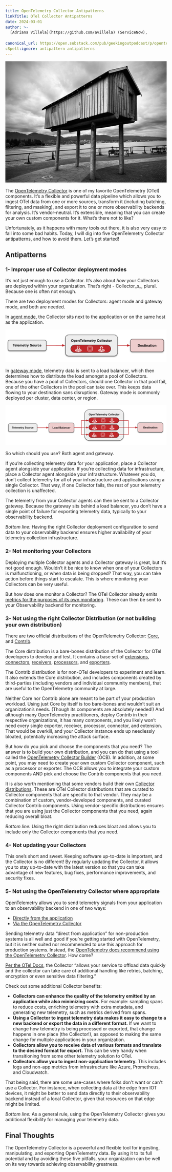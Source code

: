 ```yaml
---
title: OpenTelemetry Collector Antipatterns
linkTitle: OTel Collector Antipatterns
date: 2024-03-01
author: >-
  [Adriana Villela](https://github.com/avillela) (ServiceNow),

canonical_url: https://open.substack.com/pub/geekingoutpodcast/p/opentelemetry-collector-anti-patterns
cSpell:ignore: antipattern antipatterns
---
```


![House on stilts against ocean and mountain backdrop](house-on-stilts.jpg)

The [OpenTelemetry Collector](/docs/collector) is one of my favorite
OpenTelemetry (OTel) components. It’s a flexible and powerful data pipeline
which allows you to ingest OTel data from one or more sources, transform it
(including batching, filtering, and masking), and export it to one or more
observability backends for analysis. It’s vendor-neutral. It’s extensible,
meaning that you can create your own custom components for it. What’s there not
to like?

Unfortunately, as it happens with many tools out there, it is also very easy to
fall into some bad habits. Today, I will dig into five OpenTelemetry Collector
antipatterns, and how to avoid them. Let’s get started!

## Antipatterns

### 1- Improper use of Collector deployment modes

It’s not just enough to use a Collector. It’s also about _how_ your Collectors
are deployed within your organization. That’s right - Collector_s_, plural.
Because one is often not enough.

There are two deployment modes for Collectors: agent mode and gateway mode, and
both are needed.

In [agent mode](/docs/collector/deployment/agent/), the Collector sits next to
the application or on the same host as the application.

![OTel Collector Agent Mode](otel-collector-agent.png)

In [gateway mode](/docs/collector/deployment/gateway/), telemetry data is sent
to a load balancer, which then determines how to distribute the load amongst a
pool of Collectors. Because you have a pool of Collectors, should one Collector
in that pool fail, one of the other Collectors in the pool can take over. This
keeps data flowing to your destination sans disruptions. Gateway mode is
commonly deployed per cluster, data center, or region.

![OTel Collector Agent Mode](otel-collector-gateway.png)

So which should you use? Both agent and gateway.

If you’re collecting telemetry data for your application, place a Collector
agent alongside your application. If you’re collecting data for infrastructure,
place a Collector agent alongside your infrastructure. Whatever you do, don’t
collect telemetry for all of your infrastructure and applications using a single
Collector. That way, if one Collector fails, the rest of your telemetry
collection is unaffected.

The telemetry from your Collector agents can then be sent to a Collector
gateway. Because the gateway sits behind a load balancer, you don’t have a
single point of failure for exporting telemetry data, typically to your
observability backend.

_Bottom line:_ Having the right Collector deployment configuration to send data
to your observability backend ensures higher availability of your telemetry
collection infrastructure.

### 2- Not monitoring your Collectors

Deploying multiple Collector agents and a Collector gateway is great, but it’s
not good enough. Wouldn’t it be nice to know when one of your Collectors is
malfunctioning, or when data is being dropped? That way, you can take action
before things start to escalate. This is where monitoring your Collectors can be
very useful.

But how does one monitor a Collector? The OTel Collector already emits
[metrics for the purposes of its own monitoring](/docs/collector/internal-telemetry/#use-internal-telemetry-to-monitor-the-collector).
These can then be sent to your Observability backend for monitoring.

### 3- Not using the right Collector Distribution (or not building your own distribution)

There are two official distributions of the OpenTelemetry Collector:
[Core](https://github.com/open-telemetry/opentelemetry-collector), and
[Contrib](https://github.com/open-telemetry/opentelemetry-collector-contrib).

The Core distribution is a bare-bones distribution of the Collector for OTel
developers to develop and test. It contains a base set of
[extensions](/docs/collector/configuration/#service-extensions),
[connectors](/docs/collector/configuration/#connectors),
[receivers](/docs/collector/configuration/#receivers),
[processors](/docs/collector/configuration/#processors), and
[exporters](/docs/collector/configuration/#exporters).

The Contrib distribution is for non-OTel developers to experiment and learn. It
also extends the Core distribution, and includes components created by
third-parties (including vendors and individual community members), that are
useful to the OpenTelemetry community at large.

Neither Core nor Contrib alone are meant to be part of your production workload.
Using just Core by itself is too bare-bones and wouldn’t suit an organization’s
needs. (Though its components are absolutely needed!) And although many
OpenTelemetry practitioners, deploy Contrib in their respective organizations,
it has many components, and you likely won’t need every single exporter,
receiver, processor, connector, and extension. That would be overkill, and your
Collector instance ends up needlessly bloated, potentially increasing the attack
surface.

But how do you pick and choose the components that you need? The answer is to
build your own distribution, and you can do that using a tool called the
[OpenTelemetry Collector Builder](/docs/collector/custom-collector/) (OCB). In
addition, at some point, you may need to create your own custom Collector
component, such as a processor or exporter. The OCB allows you to integrate your
custom components AND pick and choose the Contrib components that you need.

It is also worth mentioning that some vendors build their own
[Collector distributions](/ecosystem/distributions/). These are OTel Collector
distributions that are curated to Collector components that are specific to that
vendor. They may be a combination of custom, vendor-developed components, and
curated Collector Contrib components. Using vendor-specific distributions
ensures that you are using just the Collector components that you need, again
reducing overall bloat.

_Bottom line:_ Using the right distribution reduces bloat and allows you to
include only the Collector components that you need.

### 4- Not updating your Collectors

This one’s short and sweet. Keeping software up-to-date is important, and the
Collector is no different! By regularly updating the Collector, it allows you to
stay up-to-date with the latest version so that you can take advantage of new
features, bug fixes, performance improvements, and security fixes.

### 5- Not using the OpenTelemetry Collector where appropriate

OpenTelemetry allows you to send telemetry signals from your application to an
observability backend in one of two ways:

- [Directly from the application](/docs/collector/deployment/no-collector/)
- [Via the OpenTelemetry Collector](/docs/collector/)

Sending telemetry data “direct from application” for non-production systems is
all well and good if you’re getting started with OpenTelemetry, but it is
neither suited nor recommended to use this approach for production systems.
Instead, the
[OpenTelemetry docs recommend using the OpenTelemetry Collector](/docs/collector/#when-to-use-a-collector).
How come?

[Per the OTel Docs](/docs/collector/#when-to-use-a-collector), the Collector
“allows your service to offload data quickly and the collector can take care of
additional handling like retries, batching, encryption or even sensitive data
filtering.”

Check out some additional Collector benefits:

- **Collectors can enhance the quality of the telemetry emitted by an
  application while also minimizing costs.** For example: sampling spans to
  reduce costs, enriching telemetry with extra metadata, and generating new
  telemetry, such as metrics derived from spans.
- **Using a Collector to ingest telemetry data makes it easy to change to a new
  backend or export the data in a different format.** If we want to change how
  telemetry is being processed or exported, that change happens in one place
  (the Collector!), as opposed to making the same change for multiple
  applications in your organization.
- **Collectors allow you to receive data of various formats and translate to the
  desired format for export.** This can be very handy when transitioning from
  some other telemetry solution to OTel.
- **Collectors allow you to ingest non-application telemetry.** This includes
  logs and non-app metrics from infrastructure like Azure, Prometheus, and
  Cloudwatch.

That being said, there are some use-cases where folks don't want or can't use a
Collector. For instance, when collecting data at the edge from IOT devices, it
might be better to send data directly to their observability backend instead of
a local Collector, given that resources on that edge might be limited.

_Bottom line:_ As a general rule, using the OpenTelemetry Collector gives you
additional flexibility for managing your telemetry data.

## Final Thoughts

The OpenTelemetry Collector is a powerful and flexible tool for ingesting,
manipulating, and exporting OpenTelemetry data. By using it to its full
potential and by avoiding these five pitfalls, your organization can be well on
its way towards achieving observability greatness.
